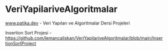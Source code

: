 # VeriYapilariveAlgoritmalar
www.patika.dev - Veri Yapıları ve Algoritmalar Dersi Projeleri

Insertion Sort Projesi - https://github.com/lemancaliskan/VeriYapilariveAlgoritmalar/blob/main/InsertionSortProject
